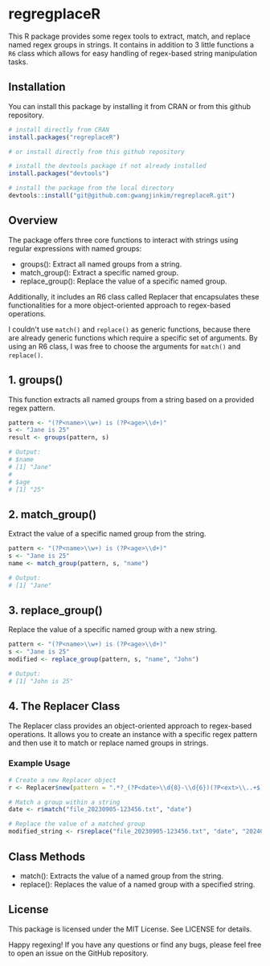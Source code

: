 # regregplaceR

This R package provides some regex tools to extract, match, and replace named regex groups in strings. 
It contains in addition to 3 little functions a `R6` class which allows for easy handling 
of regex-based string manipulation tasks.

## Installation

You can install this package by installing it from CRAN or from this github repository.

```r
# install directly from CRAN
install.packages("regreplaceR")

# or install directly from this github repository

# install the devtools package if not already installed
install.packages("devtools")

# install the package from the local directory
devtools::install("git@github.com:gwangjinkim/regreplaceR.git")
```

## Overview

The package offers three core functions to interact with strings using regular expressions with named groups:

- groups(): Extract all named groups from a string.
- match_group(): Extract a specific named group.
- replace_group(): Replace the value of a specific named group.

Additionally, it includes an R6 class called Replacer that encapsulates these functionalities for a more 
object-oriented approach to regex-based operations.

I couldn't use `match()` and `replace()` as generic functions, because there are already generic functions
which require a specific set of arguments.
By using an R6 class, I was free to choose the arguments for `match()` and `replace()`.

## 1. groups()

This function extracts all named groups from a string based on a provided regex pattern.

```r
pattern <- "(?P<name>\\w+) is (?P<age>\\d+)"
s <- "Jane is 25"
result <- groups(pattern, s)

# Output:
# $name
# [1] "Jane"
#
# $age
# [1] "25"
```

## 2. match_group()

Extract the value of a specific named group from the string.

```r
pattern <- "(?P<name>\\w+) is (?P<age>\\d+)"
s <- "Jane is 25"
name <- match_group(pattern, s, "name")

# Output:
# [1] "Jane"
```

## 3. replace_group()

Replace the value of a specific named group with a new string.

```r
pattern <- "(?P<name>\\w+) is (?P<age>\\d+)"
s <- "Jane is 25"
modified <- replace_group(pattern, s, "name", "John")

# Output:
# [1] "John is 25"
```

## 4. The Replacer Class

The Replacer class provides an object-oriented approach to 
regex-based operations. It allows you to create an instance 
with a specific regex pattern and then use it to match or replace 
named groups in strings.

### Example Usage

```r
# Create a new Replacer object
r <- Replacer$new(pattern = ".*?_(?P<date>\\d{8}-\\d{6})(?P<ext>\\..+$)")

# Match a group within a string
date <- r$match("file_20230905-123456.txt", "date")

# Replace the value of a matched group
modified_string <- r$replace("file_20230905-123456.txt", "date", "20240905-123456")
```

## Class Methods

- match(): Extracts the value of a named group from the string.
- replace(): Replaces the value of a named group with a specified string.

## License

This package is licensed under the MIT License. See LICENSE for details.

Happy regexing! If you have any questions or find any bugs, please feel 
free to open an issue on the GitHub repository.
